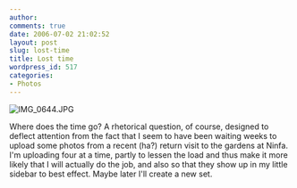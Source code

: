 ```yaml
---
author:
comments: true
date: 2006-07-02 21:02:52
layout: post
slug: lost-time
title: Lost time
wordpress_id: 517
categories:
- Photos
---
```


![IMG_0644.JPG](http://jeremycherfas.net/uploads/2006/07/IMG_0644.jpg)

Where does the time go? A rhetorical question, of course, designed to deflect attention from the fact that I seem to have been waiting weeks to upload some photos from a recent (ha?) return visit to the gardens at Ninfa. I'm uploading four at a time, partly to lessen the load and thus make it more likely that I will actually do the job, and also so that they show up in my little sidebar to best effect. Maybe later I'll create a new set.


